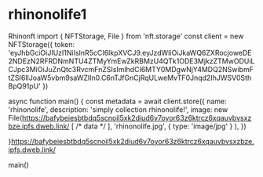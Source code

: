 # rhinonolife1
Rhinonft
import { NFTStorage, File } from 'nft.storage'
const client = new NFTStorage({ token: 'eyJhbGciOiJIUzI1NiIsInR5cCI6IkpXVCJ9.eyJzdWIiOiJkaWQ6ZXRocjoweDE2NDEzN2RFRDNmNTU4ZTMyYmEwZkRBMzU4QTk1ODE3MjkzZTMwODUiLCJpc3MiOiJuZnQtc3RvcmFnZSIsImlhdCI6MTY0MDgwNjY4MDQ2NSwibmFtZSI6IlJoaW5vbm9saWZlIn0.C6nTJfGnCjRqULweMvTF0Jnqd2IhJWSV0SthBpQ91pU' })

async function main() {
  const metadata = await client.store({
    name: 'rhinonolife',
    description: 'simply collection rhinonolife!',
    image: new File(https://bafybeiesbtbdq5scnoil5xk2diud6v7oyor63z6ktrcz6xqauvbvsxzbze.ipfs.dweb.link/
      [
        /* data */
      ],
      'rhinonolife.jpg',
      { type: 'image/jpg' }
    ),
  })

}https://bafybeiesbtbdq5scnoil5xk2diud6v7oyor63z6ktrcz6xqauvbvsxzbze.ipfs.dweb.link/

main()
